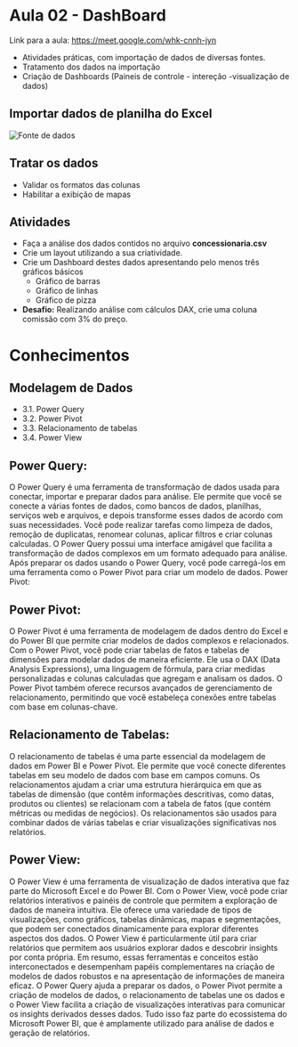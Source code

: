 # Aula 02 - DashBoard
Link para a aula: https://meet.google.com/whk-cnnh-jyn

- Atividades práticas, com importação de dados de diversas fontes.
- Tratamento dos dados na importação
- Criação de Dashboards (Paineis de controle - intereção -visualização de dados)
 

## Importar dados de planilha do Excel
![Fonte de dados](./dados.png)

## Tratar os dados
- Validar os formatos das colunas
- Habilitar a exibição de mapas

## Atividades
- Faça a análise dos dados contidos no arquivo **concessionaria.csv**
- Crie um layout utilizando a sua criatividade.
- Crie um Dashboard destes dados apresentando pelo menos três gráficos básicos
    - Gráfico de barras
    - Gráfico de linhas
    - Gráfico de pizza
- **Desafio:** Realizando análise com cálculos DAX, crie uma coluna comissão com 3% do preço.

# Conhecimentos
## Modelagem de Dados
- 3.1. Power Query
- 3.2. Power Pivot
- 3.3. Relacionamento de tabelas
- 3.4. Power View

## Power Query:
O Power Query é uma ferramenta de transformação de dados usada para conectar, importar e preparar dados para análise. Ele permite que você se conecte a várias fontes de dados, como bancos de dados, planilhas, serviços web e arquivos, e depois transforme esses dados de acordo com suas necessidades.
Você pode realizar tarefas como limpeza de dados, remoção de duplicatas, renomear colunas, aplicar filtros e criar colunas calculadas. O Power Query possui uma interface amigável que facilita a transformação de dados complexos em um formato adequado para análise.
Após preparar os dados usando o Power Query, você pode carregá-los em uma ferramenta como o Power Pivot para criar um modelo de dados.
Power Pivot:

## Power Pivot:
O Power Pivot é uma ferramenta de modelagem de dados dentro do Excel e do Power BI que permite criar modelos de dados complexos e relacionados.
Com o Power Pivot, você pode criar tabelas de fatos e tabelas de dimensões para modelar dados de maneira eficiente. Ele usa o DAX (Data Analysis Expressions), uma linguagem de fórmula, para criar medidas personalizadas e colunas calculadas que agregam e analisam os dados.
O Power Pivot também oferece recursos avançados de gerenciamento de relacionamento, permitindo que você estabeleça conexões entre tabelas com base em colunas-chave.

## Relacionamento de Tabelas:
O relacionamento de tabelas é uma parte essencial da modelagem de dados em Power BI e Power Pivot. Ele permite que você conecte diferentes tabelas em seu modelo de dados com base em campos comuns.
Os relacionamentos ajudam a criar uma estrutura hierárquica em que as tabelas de dimensão (que contêm informações descritivas, como datas, produtos ou clientes) se relacionam com a tabela de fatos (que contém métricas ou medidas de negócios).
Os relacionamentos são usados para combinar dados de várias tabelas e criar visualizações significativas nos relatórios.

## Power View:
O Power View é uma ferramenta de visualização de dados interativa que faz parte do Microsoft Excel e do Power BI. Com o Power View, você pode criar relatórios interativos e painéis de controle que permitem a exploração de dados de maneira intuitiva.
Ele oferece uma variedade de tipos de visualizações, como gráficos, tabelas dinâmicas, mapas e segmentações, que podem ser conectados dinamicamente para explorar diferentes aspectos dos dados.
O Power View é particularmente útil para criar relatórios que permitem aos usuários explorar dados e descobrir insights por conta própria.
Em resumo, essas ferramentas e conceitos estão interconectados e desempenham papéis complementares na criação de modelos de dados robustos e na apresentação de informações de maneira eficaz. O Power Query ajuda a preparar os dados, o Power Pivot permite a criação de modelos de dados, o relacionamento de tabelas une os dados e o Power View facilita a criação de visualizações interativas para comunicar os insights derivados desses dados. Tudo isso faz parte do ecossistema do Microsoft Power BI, que é amplamente utilizado para análise de dados e geração de relatórios.
